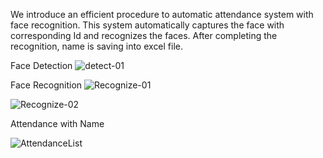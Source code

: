 We introduce an efficient procedure to automatic attendance system with face recognition.
This system automatically captures the face with corresponding Id and recognizes the faces. 
After completing the recognition, name is saving into excel file. 



Face Detection
![detect-01](https://user-images.githubusercontent.com/36568905/60043297-8f730a80-96e1-11e9-9d31-76d51133d04b.PNG)

Face Recognition
![Recognize-01](https://user-images.githubusercontent.com/36568905/60043389-ca753e00-96e1-11e9-802b-9cd7da8b8318.PNG)

![Recognize-02](https://user-images.githubusercontent.com/36568905/60043482-fbee0980-96e1-11e9-9e85-783d267fb8c4.PNG)

Attendance with Name

![AttendanceList](https://user-images.githubusercontent.com/36568905/60043549-28098a80-96e2-11e9-93df-3ffd2cd02def.PNG)

